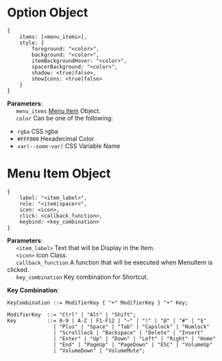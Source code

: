 # Option Object
```
{
    items: [<menu_items>],
    style: {
        foreground: "<color>",
        background: "<color>",
        itemBackgroundHover: "<color>",
        spacerBackground: "<color>",
        shadow: <true|false>,
        showIcons: <true|false>
    }
}
```
**Parameters**:\
&ensp;&ensp;&ensp;`menu_items` [Menu Item](#menu-item-object) Object.\
&ensp;&ensp;&ensp;`color` Can be one of the following:
- `rgba` CSS rgba
- `#FFF000` Hexadecimal Color
- `var(--some-var)` CSS Variable Name

# Menu Item Object
```
{
    label: "<item_label>",
    role: "<item|spacer>",
    icon: <icon>,
    click: <callback_function>,
    keybind: <key_combination>
}
```
**Parameters**:\
&ensp;&ensp;&ensp;`<item_label>` Text that will be Display in the Item.\
&ensp;&ensp;&ensp;`<icon>` Icon Class.\
&ensp;&ensp;&ensp;`callback_function` A function that will be executed when MenuItem is clicked.\
&ensp;&ensp;&ensp;`key_combination` Key combination for Shortcut.

**Key Combination**:
```
KeyCombination ::= ModifierKey { "+" ModifierKey } "+" Key;

ModifierKey  ::= "Ctrl" | "Alt" | "Shift";
Key          ::= 0-9 | A-Z | F1-F12 | "~" | "!" | "@" | "#" | "§"
               | "Plus" | "Space" | "Tab" | "Capslock" | "Numlock"
               | "Scrolllock | "Backspace" | "Delete" | "Insert"
               | "Enter" | "Up" | "Down" | "Left" | "Right" | "Home"
               | "End" | "PageUp" | "PageDown" | "ESC" | "VolumeUp"
               | "VolumeDown" | "VolumeMute";
```
